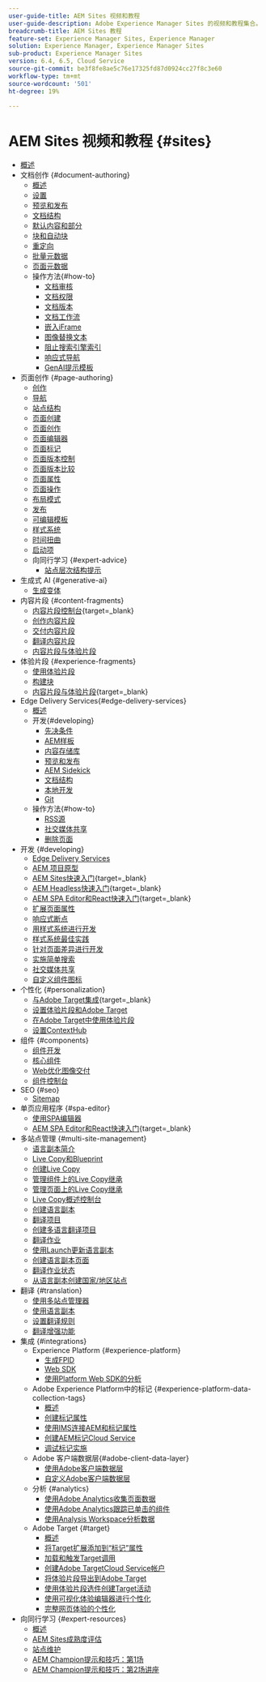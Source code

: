 ```yaml
---
user-guide-title: AEM Sites 视频和教程
user-guide-description: Adobe Experience Manager Sites 的视频和教程集合。
breadcrumb-title: AEM Sites 教程
feature-set: Experience Manager Sites, Experience Manager
solution: Experience Manager, Experience Manager Sites
sub-product: Experience Manager Sites
version: 6.4, 6.5, Cloud Service
source-git-commit: be3f8fe8ae5c76e17325fd87d0924cc27f8c3e60
workflow-type: tm+mt
source-wordcount: '501'
ht-degree: 19%

---
```



# AEM Sites 视频和教程 {#sites}

+ [概述](overview.md)
+ 文档创作 {#document-authoring}
   + [概述](document-authoring/overview.md)
   + [设置](document-authoring/set-up.md)
   + [预览和发布](document-authoring/preview-and-publish.md)
   + [文档结构](document-authoring/document-structure.md)
   + [默认内容和部分](document-authoring/default-content-and-sections.md)
   + [块和自动块](document-authoring/blocks-and-autoblocks.md)
   + [重定向](document-authoring/redirects.md)
   + [批量元数据](document-authoring/bulk-metadata.md)
   + [页面元数据](document-authoring/page-metadata.md)
   + 操作方法{#how-to}
      + [文档审核](./document-authoring/how-to/document-audit.md)
      + [文档权限](./document-authoring/how-to/document-permissions.md)
      + [文档版本](./document-authoring/how-to/document-versions.md)
      + [文档工作流](./document-authoring/how-to/document-workflows.md)
      + [嵌入iFrame](./document-authoring/how-to/iframes.md)
      + [图像替换文本](./document-authoring/how-to/image-alt-text.md)
      + [阻止搜索引擎索引](./document-authoring/how-to/no-index.md)
      + [响应式导航](document-authoring/how-to/responsive-navigation.md)
      + [GenAI提示模板](./document-authoring/how-to/prompt-templates-for-content-variations.md)
+ 页面创作 {#page-authoring}
   + [创作](page-authoring/aem-sites-authoring-overview.md)
   + [导航](page-authoring/basic-handling-sites-feature-video-use.md)
   + [站点结构](page-authoring/content-hierarchy-feature-video-use.md)
   + [页面创建](page-authoring/creating-page-feature-video-use.md)
   + [页面创作](page-authoring/page-authoring-overview-feature-video-use.md)
   + [页面编辑器](page-authoring/page-editor-feature-video-use.md)
   + [页面标记](page-authoring/page-tagging-feature-video-use.md)
   + [页面版本控制](page-authoring/page-versioning-feature-video-use.md)
   + [页面版本比较](page-authoring/page-diff-feature-video-use.md)
   + [页面属性](page-authoring/page-properties-feature-video-understand.md)
   + [页面操作](page-authoring/page-operations-feature-video-use.md)
   + [布局模式](page-authoring/responsive-layout-feature-video-understand.md)
   + [发布](page-authoring/publication-management-feature-video-use.md)
   + [可编辑模板](page-authoring/template-editor-feature-video-use.md)
   + [样式系统](page-authoring/style-system-feature-video-use.md)
   + [时间扭曲](page-authoring/timewarp-feature-video-use.md)
   + [启动项](page-authoring/launches.md)
   + 向同行学习 {#expert-advice}
      + [站点层次结构提示](page-authoring/expert-advice/site-hierarchy.md)
+ 生成式 AI {#generative-ai}
   + [生成变体](./generative-ai/generate-variations.md)
+ 内容片段 {#content-fragments}
   + [内容片段控制台](https://experienceleague.adobe.com/docs/experience-manager-learn/content-fragments-console/overview.html){target=_blank}
   + [创作内容片段](content-fragments/content-fragments-feature-video-use.md)
   + [交付内容片段](content-fragments/content-fragments-delivery-feature-video-use.md)
   + [翻译内容片段](content-fragments/content-fragments-translation-feature-video-use.md)
   + [内容片段与体验片段](content-fragments/understand-content-fragments-and-experience-fragments.md)
+ 体验片段 {#experience-fragments}
   + [使用体验片段](experience-fragments/experience-fragments-feature-video-use.md)
   + [构建块](experience-fragments/building-blocks.md)
   + [内容片段与体验片段](https://experienceleague.adobe.com/docs/experience-manager-learn/sites/content-fragments/understand-content-fragments-and-experience-fragments.html){target=_blank}
+ Edge Delivery Services{#edge-delivery-services}
   + [概述](./edge-delivery-services/overview.md)
   + 开发{#developing}
      + [先决条件](edge-delivery-services/developing/prerequisites.md)
      + [AEM样板](edge-delivery-services/developing/aem-boilerplate.md)
      + [内容存储库](edge-delivery-services/developing/content-repository.md)
      + [预览和发布](edge-delivery-services/developing/preview-and-publish.md)
      + [AEM Sidekick](edge-delivery-services/developing/sidekick.md)
      + [文档结构](edge-delivery-services/developing/document-structure.md)
      + [本地开发](edge-delivery-services/developing/local-development.md)
      + [Git](edge-delivery-services/developing/git.md)
   + 操作方法{#how-to}
      + [RSS源](edge-delivery-services/how-to/rss.md)
      + [社交媒体共享](edge-delivery-services/how-to/social-media-sharing.md)
      + [删除页面](edge-delivery-services/how-to/delete-page.md)
+ 开发 {#developing}
   + [Edge Delivery Services](developing/edge-delivery-services.md)
   + [AEM 项目原型](developing/aem-project-archetype.md)
   + [AEM Sites快速入门](https://experienceleague.adobe.com/docs/experience-manager-learn/getting-started-wknd-tutorial-develop/overview.html?lang=zh-Hans){target=_blank}
   + [AEM Headless快速入门](https://experienceleague.adobe.com/docs/experience-manager-learn/getting-started-with-aem-headless/overview.html?lang=zh-Hans){target=_blank}
   + [AEM SPA Editor和React快速入门](https://experienceleague.adobe.com/docs/experience-manager-learn/getting-started-with-aem-headless/spa-editor/react/overview.html){target=_blank}
   + [扩展页面属性](developing/page-properties-technical-video-develop.md)
   + [响应式断点](developing/responsive-breakpoints.md)
   + [用样式系统进行开发](developing/style-system-technical-video-understand.md)
   + [样式系统最佳实践](developing/style-organization-style-system-understand-article.md)
   + [针对页面差异进行开发](developing/page-diff-technical-video-develop.md)
   + [实施简单搜索](developing/search-tutorial-develop.md)
   + [社交媒体共享](developing/social-media-sharing-technical-video-use.md)
   + [自定义组件图标](developing/component-icons-technical-video-develop.md)
+ 个性化 {#personalization}
   + [与Adobe Target集成](https://helpx.adobe.com/marketing-cloud/how-to/aem-target.html){target=_blank}
   + [设置体验片段和Adobe Target](personalization/experience-fragment-target-technical-video-setup.md)
   + [在Adobe Target中使用体验片段](personalization/experience-fragment-target-offer-feature-video-use.md)
   + [设置ContextHub](personalization/context-hub-technical-video-setup.md)
+ 组件 {#components}
   + [组件开发](components/component-development.md)
   + [核心组件](components/core-components-feature-video-understand.md)
   + [Web优化图像交付](components/web-optimized-image-delivery.md)
   + [组件控制台](components/components-console-feature-video-use.md)
+ SEO {#seo}
   + [Sitemap](./seo/sitemaps.md)
+ 单页应用程序 {#spa-editor}
   + [使用SPA编辑器](spa-editor/spa-editor-framework-feature-video-use.md)
   + [AEM SPA Editor和React快速入门](https://experienceleague.adobe.com/docs/experience-manager-learn/getting-started-with-aem-headless/spa-editor/react/overview.html){target=_blank}
+ 多站点管理 {#multi-site-management}
   + [语言副本简介](./multi-site-management/language-copy-overview.md)
   + [Live Copy和Blueprint](./multi-site-management/live-copy-and-blueprint.md)
   + [创建Live Copy](./multi-site-management/create-live-copy.md)
   + [管理组件上的Live Copy继承](./multi-site-management/manage-component-inheritance-live-copy.md)
   + [管理页面上的Live Copy继承](./multi-site-management/manage-page-inheritance-live-copy.md)
   + [Live Copy概述控制台](./multi-site-management/live-copy-overview-console.md)
   + [创建语言副本](./multi-site-management/create-language-copy.md)
   + [翻译项目](./multi-site-management/manage-translation-projects.md)
   + [创建多语言翻译项目](./multi-site-management/create-multinational-translational-project.md)
   + [翻译作业](./multi-site-management/create-translation-job.md)
   + [使用Launch更新语言副本](./multi-site-management/updating-language-copy.md)
   + [创建语言副本页面](./multi-site-management/create-new-page-language-copy.md)
   + [翻译作业状态](./multi-site-management/translation-job-status.md)
   + [从语言副本创建国家/地区站点](./multi-site-management/create-new-site.md)
+ 翻译 {#translation}
   + [使用多站点管理器](translation/multi-site-manager-feature-video-use.md)
   + [使用语言副本](translation/language-copy-feature-video-use.md)
   + [设置翻译规则](translation/translation-rules-editor-technical-video-setup.md)
   + [翻译增强功能](translation/translation-enhancements-feature-video-use.md)
+ 集成 {#integrations}
   + Experience Platform {#experience-platform}
      + [生成FPID](integrations/platform/fpid.md)
      + [Web SDK](integrations/platform/web-sdk.md)
      + [使用Platform Web SDK的分析](integrations/platform/analytics-using-web-sdk.md)
   + Adobe Experience Platform中的标记 {#experience-platform-data-collection-tags}
      + [概述](integrations/experience-platform/data-collection/tags/overview.md)
      + [创建标记属性](integrations/experience-platform/data-collection/tags/create-tag-property.md)
      + [使用IMS连接AEM和标记属性](integrations/experience-platform/data-collection/tags/connect-aem-tag-property-using-ims.md)
      + [创建AEM标记Cloud Service](integrations/experience-platform/data-collection/tags/create-aem-launch-cloud-service.md)
      + [调试标记实施](integrations/experience-platform/data-collection/tags/debug-tags-implementation.md)
   + Adobe 客户端数据层{#adobe-client-data-layer}
      + [使用Adobe客户端数据层](integrations/adobe-client-data-layer/data-layer-overview.md)
      + [自定义Adobe客户端数据层](integrations/adobe-client-data-layer/data-layer-customize.md)
   + 分析 {#analytics}
      + [使用Adobe Analytics收集页面数据](integrations/analytics/collect-data-analytics.md)
      + [使用Adobe Analytics跟踪已单击的组件](integrations/analytics/track-clicked-component.md)
      + [使用Analysis Workspace分析数据](integrations/analytics/create-analytics-workspace.md)
   + Adobe Target {#target}
      + [概述](integrations/adobe-target/overview.md)
      + [将Target扩展添加到“标记”属性](integrations/adobe-target/add-target-launch-extension.md)
      + [加载和触发Target调用](integrations/adobe-target/load-and-fire-target.md)
      + [创建Adobe TargetCloud Service帐户](integrations/adobe-target/setup-aem-target-cloud-service.md)
      + [将体验片段导出到Adobe Target](integrations/adobe-target/export-experience-fragment-target.md)
      + [使用体验片段选件创建Target活动](integrations/adobe-target/create-target-activity.md)
      + [使用可视化体验编辑器进行个性化](integrations/adobe-target/personalization-using-vec.md)
      + [完整网页体验的个性化](integrations/adobe-target/personalization-web-page.md)
+ 向同行学习 {#expert-resources}
   + [概述](expert-resources/learn-from-your-peers-overview.md)
   + [AEM Sites成熟度评估](expert-resources/maturity-assessment.md)
   + [站点维护](expert-resources/site-maintenance.md)
   + [AEM Champion提示和技巧：第1场](expert-resources/champion-tips-1.md)
   + [AEM Champion提示和技巧：第2场讲座](expert-resources/champion-tips-2.md)

